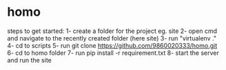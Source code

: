 # homo
steps to get started:
1- create a folder for the project eg. site
2- open cmd and navigate to the recently created folder (here site)
3- run "virtualenv ."
4- cd to scripts 
5- run git clone https://github.com/9860020333/homo.git
6- cd to homo folder 
7- run pip install -r requirement.txt
8- start the server and run the site 
